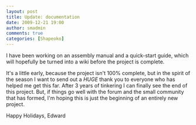```yaml
---
layout: post
title: Update: documentation
date: 2009-12-21 19:00
author: smadmin
comments: true
categories: [Shapeoko]
---
```

I have been working on an assembly manual and a quick-start guide, which will hopefully be turned into a wiki before the project is complete.

It's a little early, because the project isn't 100% complete, but in the spirit of the season I want to send out a *HUGE* thank you to everyone who has helped me get this far. After 3 years of tinkering I can finally see the end of this project. But, if things go well with the forum and the small community that has formed, I'm hoping this is just the beginning of an entirely new project.

Happy Holidays,
Edward
